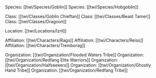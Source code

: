 Species: [[twi/Species/Goblin]]
Species: [[twi/Species/Hobgoblin]]

Class: [[twi/Classes/Goblin Chieftan]]
Class: [[twi/Classes/Beast Tamer]]
Class: [[twi/Classes/Dragoon]]

Location: [[twi/Locations/Izril]]

Affiliation: [[twi/Characters/Rags]]
Affiliation: [[twi/Characters/Reiss]]
Affiliation: [[twi/Characters/Tremborag]]

Organization: [[twi/Organization/Flooded Waters Tribe]]
Organization: [[twi/Organization/Redfang Elite Warriors]]
Organization: [[twi/Organization/Halfseekers]]
Organization: [[twi/Organization/Ghostly Hand Tribe]]
Organization: [[twi/Organization/Redfang Tribe]]

